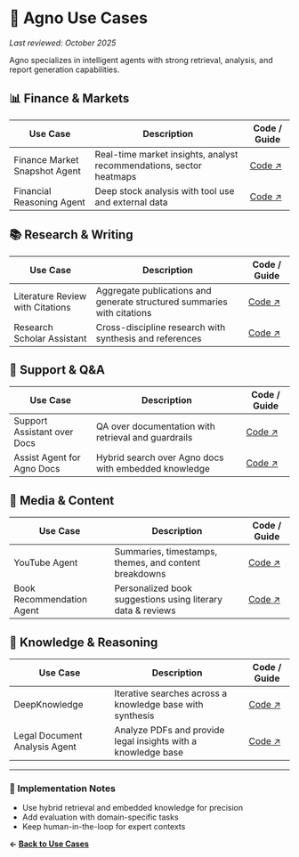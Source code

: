 # 🧠 Agno Use Cases

_Last reviewed: October 2025_

Agno specializes in intelligent agents with strong retrieval, analysis, and report generation capabilities.

## 📊 Finance & Markets

| Use Case | Description | Code / Guide |
|---|---|---|
| Finance Market Snapshot Agent | Real-time market insights, analyst recommendations, sector heatmaps | <a href="https://github.com/NirDiamant/GenAI_Agents" target="_blank" rel="noopener noreferrer">Code ↗</a> |
| Financial Reasoning Agent | Deep stock analysis with tool use and external data | <a href="https://github.com/NirDiamant/GenAI_Agents" target="_blank" rel="noopener noreferrer">Code ↗</a> |

## 📚 Research & Writing

| Use Case | Description | Code / Guide |
|---|---|---|
| Literature Review with Citations | Aggregate publications and generate structured summaries with citations | <a href="https://github.com/NirDiamant/GenAI_Agents" target="_blank" rel="noopener noreferrer">Code ↗</a> |
| Research Scholar Assistant | Cross-discipline research with synthesis and references | <a href="https://github.com/NirDiamant/GenAI_Agents" target="_blank" rel="noopener noreferrer">Code ↗</a> |

## 🧩 Support & Q&A

| Use Case | Description | Code / Guide |
|---|---|---|
| Support Assistant over Docs | QA over documentation with retrieval and guardrails | <a href="https://github.com/NirDiamant/GenAI_Agents" target="_blank" rel="noopener noreferrer">Code ↗</a> |
| Assist Agent for Agno Docs | Hybrid search over Agno docs with embedded knowledge | <a href="https://github.com/NirDiamant/GenAI_Agents" target="_blank" rel="noopener noreferrer">Code ↗</a> |

## 🎥 Media & Content

| Use Case | Description | Code / Guide |
|---|---|---|
| YouTube Agent | Summaries, timestamps, themes, and content breakdowns | <a href="https://github.com/NirDiamant/GenAI_Agents" target="_blank" rel="noopener noreferrer">Code ↗</a> |
| Book Recommendation Agent | Personalized book suggestions using literary data & reviews | <a href="https://github.com/NirDiamant/GenAI_Agents" target="_blank" rel="noopener noreferrer">Code ↗</a> |

## 🧠 Knowledge & Reasoning

| Use Case | Description | Code / Guide |
|---|---|---|
| DeepKnowledge | Iterative searches across a knowledge base with synthesis | <a href="https://github.com/NirDiamant/GenAI_Agents" target="_blank" rel="noopener noreferrer">Code ↗</a> |
| Legal Document Analysis Agent | Analyze PDFs and provide legal insights with a knowledge base | <a href="https://github.com/NirDiamant/GenAI_Agents" target="_blank" rel="noopener noreferrer">Code ↗</a> |

---

### 🔧 Implementation Notes
- Use hybrid retrieval and embedded knowledge for precision
- Add evaluation with domain-specific tasks
- Keep human-in-the-loop for expert contexts

**← [Back to Use Cases](use-cases.md)**